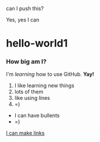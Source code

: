 can I push this?

Yes, yes I can

# hello-world1
### How big am I?
I'm *learning* how to use GitHub. **Yay!**

1. I like learning new things
2. lots of them
2. like using lines
3. =)

* I can have bullents
* =)

[I can make links](https://xkcd.com/1597/)
